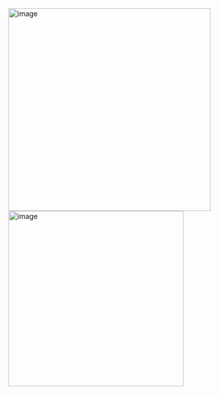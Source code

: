 <img width="403" alt="image" src="https://github.com/user-attachments/assets/68b7c3c8-e00a-44fe-a144-773a09d7e912" />


<img width="349" alt="image" src="https://github.com/user-attachments/assets/a2d443c3-f107-4333-a5e0-8ebe78cc10f3" />

